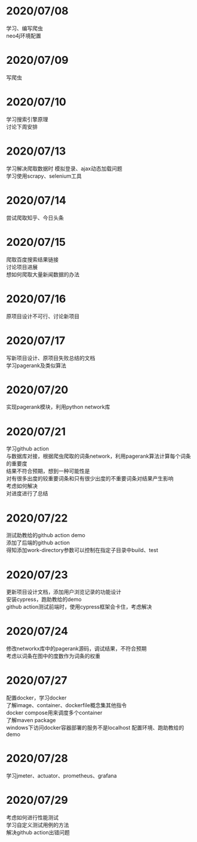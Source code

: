 # 2020/07/08
学习、编写爬虫  
neo4j环境配置
# 2020/07/09
写爬虫

# 2020/07/10
学习搜索引擎原理  
讨论下周安排

# 2020/07/13
学习解决爬取数据时 模拟登录、ajax动态加载问题  
学习使用scrapy、selenium工具  

# 2020/07/14
尝试爬取知乎、今日头条

# 2020/07/15
爬取百度搜索结果链接  
讨论项目进展  
想如何爬取大量新闻数据的办法  

# 2020/07/16
原项目设计不可行、讨论新项目

# 2020/07/17  
写新项目设计、原项目失败总结的文档  
学习pagerank及类似算法

# 2020/07/20  
实现pagerank模块，利用python network库  


# 2020/07/21
学习github action  
与数据库对接，根据爬虫爬取的词条network，利用pagerank算法计算每个词条的重要度  
结果不符合预期，想到一种可能性是  
对有很多出度的较重要词条和只有很少出度的不重要词条对结果产生影响  
考虑如何解决  
对进度进行了总结
# 2020/07/22  
测试助教给的github action demo  
添加了后端的github action  
得知添加work-directory参数可以控制在指定子目录中build、test

# 2020/07/23
更新项目设计文档，添加用户浏览记录的功能设计  
安装cypress，跑助教给的demo  
github action测试前端时，使用cypress框架会卡住，考虑解决  

# 2020/07/24
修改networkx库中的pagerank源码，调试结果，不符合预期  
考虑以词条在图中的度数作为词条的权重


# 2020/07/27
配置docker，学习docker  
了解image、container、dockerfile概念集其他指令  
docker compose用来调度多个container  
了解maven package  
windows下访问docker容器部署的服务不是localhost
配置环境、跑助教给的demo

# 2020/07/28
学习jmeter、actuator、prometheus、grafana

# 2020/07/29
考虑如何进行性能测试  
学习自定义测试用例的方法  
解决github action出错问题